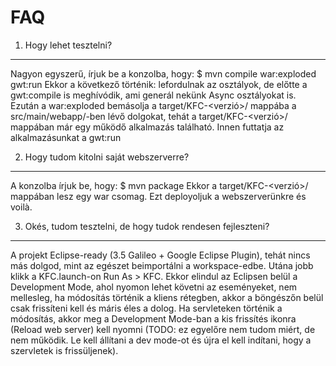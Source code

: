 FAQ
===

1. Hogy lehet tesztelni?
------------------------

  Nagyon egyszerű, írjuk be a konzolba, hogy:
    $ mvn compile war:exploded gwt:run
  Ekkor a következő történik: lefordulnak az osztályok, de előtte a gwt:compile is meghívódik, ami
  generál nekünk Async osztályokat is. Ezután a war:exploded bemásolja a target/KFC-<verzió>/
  mappába a src/main/webapp/-ben lévő dolgokat, tehát a target/KFC-<verzió>/ mappában már egy működő
  alkalmazás található. Innen futtatja az alkalmazásunkat a gwt:run

2. Hogy tudom kitolni saját webszerverre?
-----------------------------------------

  A konzolba írjuk be, hogy:
    $ mvn package
  Ekkor a target/KFC-<verzió>/ mappában lesz egy war csomag. Ezt deployoljuk a webszerverünkre és voilà.

3. Okés, tudom tesztelni, de hogy tudok rendesen fejleszteni?
-------------------------------------------------------------

  A projekt Eclipse-ready (3.5 Galileo + Google Eclipse Plugin), tehát nincs más dolgod, mint az egészet
  beimportálni a workspace-edbe. Utána jobb klikk a KFC.launch-on Run As > KFC. Ekkor elindul az Eclipsen
  belül a Development Mode, ahol nyomon lehet követni az eseményeket, nem mellesleg, ha módosítás történik
  a kliens rétegben, akkor a böngészőn belül csak frissíteni kell és máris éles a dolog. Ha servleteken
  történik a módosítás, akkor meg a Development Mode-ban a kis frissítés ikonra (Reload web server) kell
  nyomni (TODO: ez egyelőre nem tudom miért, de nem működik. Le kell állítani a dev mode-ot és újra el kell
  indítani, hogy a szervletek is frissüljenek).
